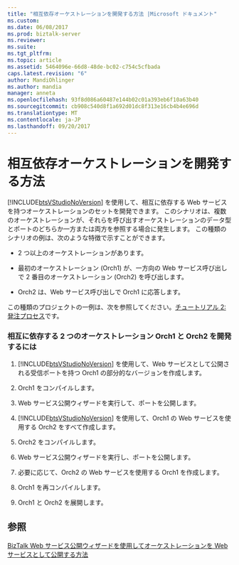 ```yaml
---
title: "相互依存オーケストレーションを開発する方法 |Microsoft ドキュメント"
ms.custom: 
ms.date: 06/08/2017
ms.prod: biztalk-server
ms.reviewer: 
ms.suite: 
ms.tgt_pltfrm: 
ms.topic: article
ms.assetid: 5464096e-66d8-48de-bc02-c754c5cfbada
caps.latest.revision: "6"
author: MandiOhlinger
ms.author: mandia
manager: anneta
ms.openlocfilehash: 93f8d086a60487e144b02c01a393eb6f10a63b40
ms.sourcegitcommit: cb908c540d8f1a692d01dc8f313e16cb4b4e696d
ms.translationtype: MT
ms.contentlocale: ja-JP
ms.lasthandoff: 09/20/2017
---
```

# <a name="how-to-develop-interdependent-orchestrations"></a>相互依存オーケストレーションを開発する方法
[!INCLUDE[btsVStudioNoVersion](../includes/btsvstudionoversion-md.md)] を使用して、相互に依存する Web サービスを持つオーケストレーションのセットを開発できます。 このシナリオは、複数のオーケストレーションが、それらを呼び出すオーケストレーションのデータ型とポートのどちらか一方または両方を参照する場合に発生します。 この種類のシナリオの例は、次のような特徴で示すことができます。  
  
-   2 つ以上のオーケストレーションがあります。  
  
-   最初のオーケストレーション (Orch1) が、一方向の Web サービス呼び出しで 2 番目のオーケストレーション (Orch2) を呼び出します。  
  
-   Orch2 は、Web サービス呼び出しで Orch1 に応答します。  
  
 この種類のプロジェクトの一例は、次を参照してください。[チュートリアル 2: 発注プロセス](http://msdn.microsoft.com/library/a324ef1b-39b3-49ab-9719-a13f526cb467)です。  
  
### <a name="to-develop-two-interdependent-orchestrations-orch1-and-orch2"></a>相互に依存する 2 つのオーケストレーション Orch1 と Orch2 を開発するには  
  
1.  [!INCLUDE[btsVStudioNoVersion](../includes/btsvstudionoversion-md.md)] を使用して、Web サービスとして公開される受信ポートを持つ Orch1 の部分的なバージョンを作成します。  
  
2.  Orch1 をコンパイルします。  
  
3.  Web サービス公開ウィザードを実行して、ポートを公開します。  
  
4.  [!INCLUDE[btsVStudioNoVersion](../includes/btsvstudionoversion-md.md)] を使用して、Orch1 の Web サービスを使用する Orch2 をすべて作成します。  
  
5.  Orch2 をコンパイルします。  
  
6.  Web サービス公開ウィザードを実行し、ポートを公開します。  
  
7.  必要に応じて、Orch2 の Web サービスを使用する Orch1 を作成します。  
  
8.  Orch1 を再コンパイルします。  
  
9. Orch1 と Orch2 を展開します。  
  
## <a name="see-also"></a>参照  
 [BizTalk Web サービス公開ウィザードを使用してオーケストレーションを Web サービスとして公開する方法](../core/publish-orchestration-as-web-service--biztalk-web-services-publishing-wizard.md)